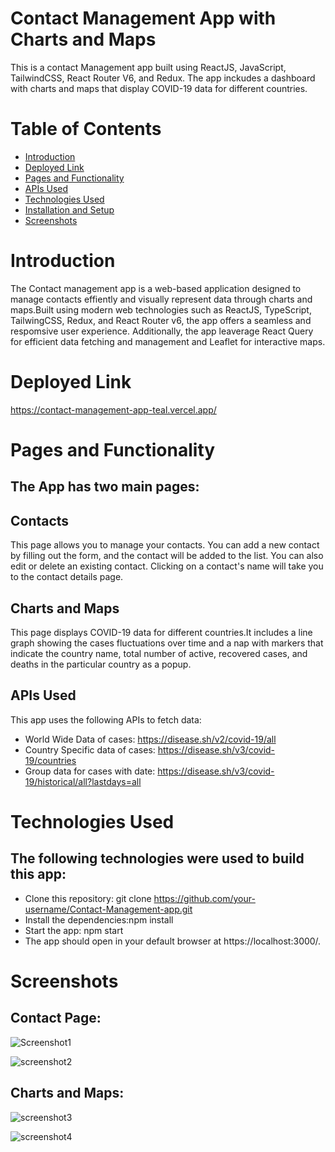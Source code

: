 # Contact Management App with Charts and Maps

This is a contact Management app built using ReactJS, JavaScript, TailwindCSS, React Router V6, and Redux. The app inckudes a dashboard with charts and maps that display COVID-19 data for different countries.

# Table of Contents
- [Introduction](#introduction)
- [Deployed Link](#deployed-link)
- [Pages and Functionality](#page-and-functionality)
- [APIs Used](#apis-used)
- [Technologies Used](#technologies-used)
- [Installation and Setup](#installation-and-setup)
- [Screenshots](#screenshots)

# Introduction
The Contact management app is a web-based application designed to manage contacts effiently and visually represent data through charts and maps.Built using modern web technologies such as ReactJS, TypeScript, TailwingCSS, Redux, and React Router v6, the app offers a seamless and respomsive user experience. Additionally, the app leaverage React Query for efficient data fetching and management and Leaflet for interactive maps.

# Deployed Link
https://contact-management-app-teal.vercel.app/

# Pages and Functionality
## The App has two main pages:
## Contacts
This page allows you to manage your contacts. You can add a new contact by filling out the form, and the contact will be added to the list. You can also edit or delete an existing contact. Clicking on a contact's name will take you to the contact details page.

## Charts and Maps
This page displays COVID-19 data for different countries.It includes a line graph showing the cases fluctuations over time and a nap with markers that indicate the country name, total number of active, recovered cases, and deaths in the particular country as a popup.

## APIs Used
This app uses the following APIs to fetch data:
- World Wide Data of cases: https://disease.sh/v2/covid-19/all
- Country Specific data of cases: https://disease.sh/v3/covid-19/countries
- Group data for cases with date: https://disease.sh/v3/covid-19/historical/all?lastdays=all

# Technologies Used
## The following technologies were used to build this app:
- Clone this repository: git clone https://github.com/your-username/Contact-Management-app.git
- Install the dependencies:npm install
- Start the app: npm start
- The app should open in your default browser at https://localhost:3000/.

# Screenshots
## Contact Page:

![Screenshot1](https://github.com/Vivek92503/Contact_Management_app/assets/156999897/600164aa-7bdd-4675-91c7-a29e364b898f)
</br>

![screenshot2](https://github.com/Vivek92503/Contact_Management_app/assets/156999897/7f9c56bf-a097-4b6e-969c-66f6cea9e501)
</br>

##  Charts and Maps:

![screenshot3](https://github.com/Vivek92503/Contact_Management_app/assets/156999897/bcea3b0f-f295-48cc-91bd-db47b092d45f)
</br>

![screenshot4](https://github.com/Vivek92503/Contact_Management_app/assets/156999897/6648a9f2-a06a-4d14-b9aa-41215aabb0eb)

